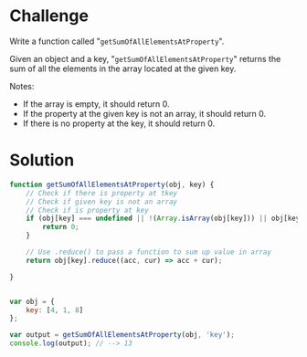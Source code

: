# Challenge
Write a function called "`getSumOfAllElementsAtProperty`".

Given an object and a key, "`getSumOfAllElementsAtProperty`" returns the sum of all the elements in the array located at the given key. 

Notes:
* If the array is empty, it should return 0.
* If the property at the given key is not an array, it should return 0.
* If there is no property at the key, it should return 0.

# Solution

```javascript
function getSumOfAllElementsAtProperty(obj, key) {
    // Check if there is property at tkey
    // Check if given key is not an array
    // Check if is property at key
    if (obj[key] === undefined || !(Array.isArray(obj[key])) || obj[key].length < 1) {
        return 0;
    }

    // Use .reduce() to pass a function to sum up value in array
    return obj[key].reduce((acc, cur) => acc + cur);

}


var obj = {
    key: [4, 1, 8]
};

var output = getSumOfAllElementsAtProperty(obj, 'key');
console.log(output); // --> 13
```